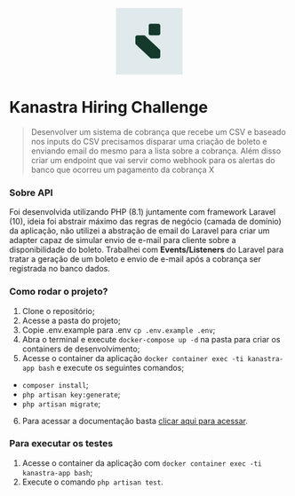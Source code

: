 <p align="center">
  <img src="https://github.com/waldrey/kanastra/blob/develop/public/docs/logo.png?raw=true" width="120" alt="Kanastra Logo"></a>
</p>

# Kanastra Hiring Challenge
> Desenvolver um sistema de cobrança que recebe um CSV e baseado nos inputs do CSV precisamos disparar uma criação de boleto e enviando email do mesmo para a lista sobre a cobrança. Além disso criar um endpoint que vai servir como webhook para os alertas do banco que ocorreu um pagamento da cobrança X

### Sobre API
Foi desenvolvida utilizando PHP (8.1) juntamente com framework Laravel (10), ideia foi abstrair máximo das regras de negócio (camada de domínio) da aplicação, não utilizei a abstração de email do Laravel para criar um adapter capaz de simular envio de e-mail para cliente sobre a disponibilidade do boleto. Trabalhei com **Events/Listeners** do Laravel para tratar a geração de um boleto e envio de e-mail após a cobrança ser registrada no banco dados.

### Como rodar o projeto?

1. Clone o repositório;
2. Acesse a pasta do projeto;
2. Copie .env.example para .env `cp .env.example .env`;
3. Abra o terminal e execute ```docker-compose up -d``` na pasta para criar os containers de desenvolvimento;
4. Acesse o container da aplicação `docker container exec -ti kanastra-app bash` e execute os seguintes comandos;
  * `composer install`;
  * `php artisan key:generate`;
  * `php artisan migrate`;
6. Para acessar a documentação basta [clicar aqui para acessar](http://localhost:8888/docs/).

### Para executar os testes

1. Acesse o container da aplicação com `docker container exec -ti kanastra-app bash`;
2. Execute o comando `php artisan test`.
